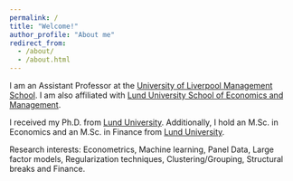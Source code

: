 ```yaml
---
permalink: /
title: "Welcome!"
author_profile: "About me"
redirect_from: 
  - /about/
  - /about.html
---
```


I am an Assistant Professor at the [University of Liverpool Management School](https://www.liverpool.ac.uk/management/). I am also affiliated with [Lund University School of Economics and Management](https://www.lusem.lu.se/).

I received my Ph.D. from [Lund University](https://www.lu.se/). Additionally, I hold an M.Sc. in Economics and an M.Sc. in Finance from [Lund University](https://www.lu.se/). 

Research interests: Econometrics, Machine learning, Panel Data,  Large factor models, Regularization techniques, Clustering/Grouping, Structural breaks and Finance.


